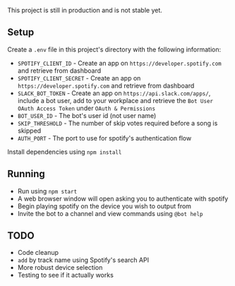 This project is still in production and is not stable yet.

## Setup

Create a `.env` file in this project's directory with the following information:

- `SPOTIFY_CLIENT_ID` - Create an app on `https://developer.spotify.com` and retrieve from dashboard
- `SPOTIFY_CLIENT_SECRET` - Create an app on `https://developer.spotify.com` and retrieve from dashboard
- `SLACK_BOT_TOKEN` - Create an app on `https://api.slack.com/apps/`, include a bot user, add to your workplace and retrieve the `Bot User OAuth Access Token` under `OAuth & Permissions`
- `BOT_USER_ID` - The bot's user id (not user name)
- `SKIP_THRESHOLD` - The number of skip votes required before a song is skipped
- `AUTH_PORT` - The port to use for spotify's authentication flow

Install dependencies using `npm install`

## Running

- Run using `npm start`
- A web browser window will open asking you to authenticate with spotify
- Begin playing spotify on the device you wish to output from
- Invite the bot to a channel and view commands using `@bot help`

## TODO

- Code cleanup
- `add` by track name using Spotify's search API
- More robust device selection
- Testing to see if it actually works

